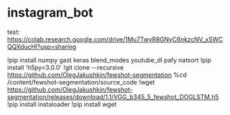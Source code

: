 # instagram_bot

test: https://colab.research.google.com/drive/1Mu7TwyR8GNyC6nkzcNV_xSWCQQXducHl?usp=sharing 




!pip install  numpy gast keras blend_modes youtube_dl pafy natsort
!pip install 'h5py<3.0.0'
!git clone --recursive https://github.com/OlegJakushkin/fewshot-segmentation 
%cd /content/fewshot-segmentation/source_code
!wget https://github.com/OlegJakushkin/fewshot-segmentation/releases/download/1.1/VGG_b345_5_fewshot_DOGLSTM.h5
!pip install instaloader
!pip install wget
